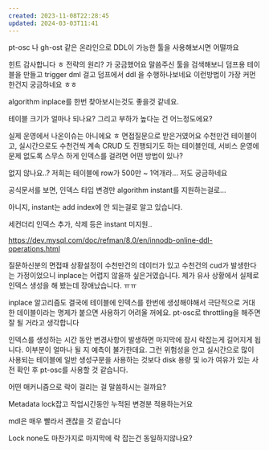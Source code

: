 ```yaml
---
created: 2023-11-08T22:28:45
updated: 2024-03-03T11:41
---
```

pt-osc 나 gh-ost 같은 온라인으로 DDL이 가능한 툴을 사용해보시면 어떨까요

힌트 감사합니다 ㅎ 전략의 원리? 가 궁금했어요
말씀주신 툴을 검색해보니 덤프용 테이블을 만들고
trigger dml 걸고 덤프에서 ddl 을 수행하나보네요
이런방법이 가장 커먼한건지 궁금하네요 ㅎㅎ

algorithm inplace를 한번 찾아보시는것도 좋을것 같네요.

테이블 크기가 얼마나 되나요? 그리고 부하가 높다눈 건 어느정도에요?

실제 운영에서 나온이슈는 아니에요 ㅎ 면접질문으로 받은거였어요 수천만건 테이블이고, 실시간으로도 수천건씩 계속 CRUD 도 진행되기도 하는 테이블인데, 서비스 운영에 문제 없도록 스무스 하게 인덱스를 걸려면 어떤 방법이 있나? 

없지 않나요..? 저희는 테이블에 row가 500만 ~ 1억개라... 저도 궁금하네요

공식문서를 보면, 인덱스 타입 변경만 algorithm instant를 지원하는걸로…

아니지, instant는 add index에 안 되는걸로 알고 있습니다.

세컨더리 인덱스 추가, 삭제 등은 instant 미지원..

https://dev.mysql.com/doc/refman/8.0/en/innodb-online-ddl-operations.html

질문하신분의 면접때 상황설정이
수천만건의 데이터가 있고 수천건의 cud가 발생한다는 가정이었으니
inplace는 어렵지 않을까 싶은거였습니다.
제가 유사 상황에서 실제로 인덱스 생성을 해 봤는데 장애났습니다. ㅠㅠ

inplace 알고리즘도 결국에 테이블에 인덱스를 한번에 생성해야해서 극단적으로 거대한 데이블이라는 명제가 붙으면 사용하기 어려울 꺼에요. pt-osc로 throttling을 해주면 잘 될 거라고 생각합니다 

인덱스를 생성하는 시간 동안 변경사항이 발생하면 마지막에 잠시 락잡는게 길어지게 됩니다.
이부분이 얼마나 될 지 예측이 불가한데요.
그런 위험성을 안고 실시간으로 많이 사용되는 테이블에 일반 생성구문을 사용하는 것보다
disk 용량 및 io가 여유가 있는 사전 확인 후  pt-osc를 사용할 것 같습니다.

어떤 매커니즘으로 락이 걸리는 걸 말씀하시는 걸까요?

Metadata lock잡고 작업시간동안 누적된 변경분 적용하는거요

mdl은 매우 빨라서 괜찮을 것 같습니다 

Lock none도 마찬가지로 마지막에 락 잡는건 동일하지않나요?